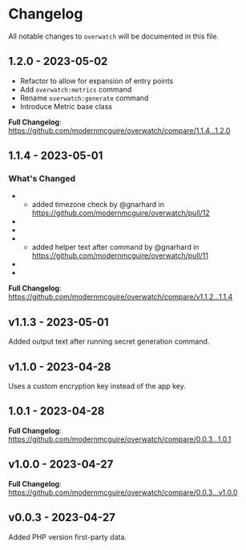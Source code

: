 # Changelog

All notable changes to `overwatch` will be documented in this file.

## 1.2.0 - 2023-05-02

- Refactor to allow for expansion of entry points
- Add `overwatch:metrics` command
- Rename `overwatch:generate` command
- Introduce Metric base class

**Full Changelog**: https://github.com/modernmcguire/overwatch/compare/1.1.4...1.2.0

## 1.1.4 - 2023-05-01

### What's Changed

- - added timezone check by @gnarhard in https://github.com/modernmcguire/overwatch/pull/12
- 
- 
- - added helper text after command by @gnarhard in https://github.com/modernmcguire/overwatch/pull/11
- 
- 

**Full Changelog**: https://github.com/modernmcguire/overwatch/compare/v1.1.2...1.1.4

## v1.1.3 - 2023-05-01

Added output text after running secret generation command.

## v1.1.0 - 2023-04-28

Uses a custom encryption key instead of the app key.

## 1.0.1 - 2023-04-28

**Full Changelog**: https://github.com/modernmcguire/overwatch/compare/0.0.3...1.0.1

## v1.0.0 - 2023-04-27

**Full Changelog**: https://github.com/modernmcguire/overwatch/compare/0.0.3...v1.0.0

## v0.0.3 - 2023-04-27

Added PHP version first-party data.

